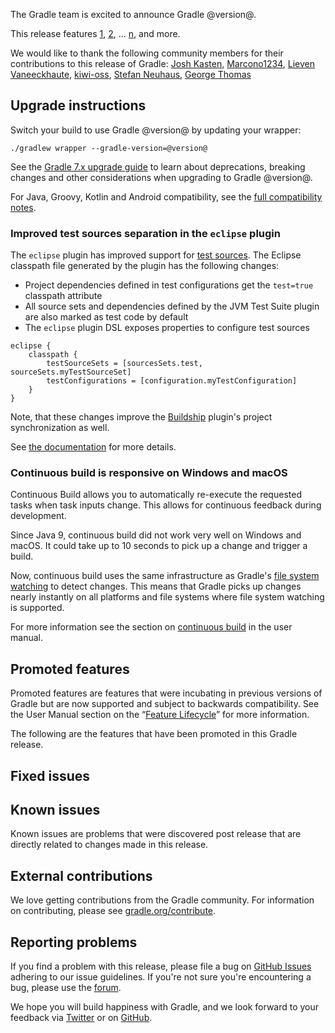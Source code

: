 The Gradle team is excited to announce Gradle @version@.

This release features [1](), [2](), ... [n](), and more.

We would like to thank the following community members for their contributions to this release of Gradle:
[Josh Kasten](https://github.com/jkasten2),
[Marcono1234](https://github.com/Marcono1234),
[Lieven Vaneeckhaute](https://github.com/denshade),
[kiwi-oss](https://github.com/kiwi-oss),
[Stefan Neuhaus](https://github.com/stefanneuhaus),
[George Thomas](https://github.com/smoothreggae)
<!-- 
Include only their name, impactful features should be called out separately below.
 [Some person](https://github.com/some-person)
-->

## Upgrade instructions

Switch your build to use Gradle @version@ by updating your wrapper:

`./gradlew wrapper --gradle-version=@version@`

See the [Gradle 7.x upgrade guide](userguide/upgrading_version_7.html#changes_@baseVersion@) to learn about deprecations, breaking changes and other considerations when upgrading to Gradle @version@. 

For Java, Groovy, Kotlin and Android compatibility, see the [full compatibility notes](userguide/compatibility.html).

<!-- Do not add breaking changes or deprecations here! Add them to the upgrade guide instead. --> 

<!-- 

================== TEMPLATE ==============================

<a name="FILL-IN-KEY-AREA"></a>
### FILL-IN-KEY-AREA improvements

<<<FILL IN CONTEXT FOR KEY AREA>>>
Example:
> The [configuration cache](userguide/configuration_cache.html) improves build performance by caching the result of
> the configuration phase. Using the configuration cache, Gradle can skip the configuration phase entirely when
> nothing that affects the build configuration has changed.

#### FILL-IN-FEATURE
> HIGHLIGHT the usecase or existing problem the feature solves
> EXPLAIN how the new release addresses that problem or use case
> PROVIDE a screenshot or snippet illustrating the new feature, if applicable
> LINK to the full documentation for more details 

================== END TEMPLATE ==========================


==========================================================
ADD RELEASE FEATURES BELOW
vvvvvvvvvvvvvvvvvvvvvvvvvvvvvvvvvvvvvvvvvvvvvvvvvvvvvvvvvv -->

### Improved test sources separation in the `eclipse` plugin

The `eclipse` plugin has improved support for [test sources](https://www.eclipse.org/eclipse/news/4.8/jdt.php#jdt-test-sources).
The Eclipse classpath file generated by the plugin has the following changes:

 - Project dependencies defined in test configurations get the `test=true` classpath attribute
 - All source sets and dependencies defined by the JVM Test Suite plugin are also marked as test code by default
 - The `eclipse` plugin DSL exposes properties to configure test sources

```
eclipse {
    classpath {
        testSourceSets = [sourcesSets.test, sourceSets.myTestSourceSet]
        testConfigurations = [configuration.myTestConfiguration]
    }
}
```

Note, that these changes improve the [Buildship](https://eclipse.org/buildship) plugin's project synchronization as well.

See [the documentation](userguide/eclipse_plugin.html#sec:test-sources) for more details.

### Continuous build is responsive on Windows and macOS

Continuous Build allows you to automatically re-execute the requested tasks when task inputs change.
This allows for continuous feedback during development.

Since Java 9, continuous build did not work very well on Windows and macOS.
It could take up to 10 seconds to pick up a change and trigger a build.

Now, continuous build uses the same infrastructure as Gradle's [file system watching](userguide/gradle_daemon.html#sec:daemon_watch_fs) to detect changes.
This means that Gradle picks up changes nearly instantly on all platforms and file systems where file system watching is supported.

For more information see the section on [continuous build](userguide/command_line_interface.html#sec:continuous_build) in the user manual.

<!-- ^^^^^^^^^^^^^^^^^^^^^^^^^^^^^^^^^^^^^^^^^^^^^^^^^^^^^
ADD RELEASE FEATURES ABOVE
==========================================================

-->

## Promoted features
Promoted features are features that were incubating in previous versions of Gradle but are now supported and subject to backwards compatibility.
See the User Manual section on the “[Feature Lifecycle](userguide/feature_lifecycle.html)” for more information.

The following are the features that have been promoted in this Gradle release.

<!--
### Example promoted
-->

## Fixed issues

## Known issues

Known issues are problems that were discovered post release that are directly related to changes made in this release.

## External contributions

We love getting contributions from the Gradle community. For information on contributing, please see [gradle.org/contribute](https://gradle.org/contribute).

## Reporting problems

If you find a problem with this release, please file a bug on [GitHub Issues](https://github.com/gradle/gradle/issues) adhering to our issue guidelines. 
If you're not sure you're encountering a bug, please use the [forum](https://discuss.gradle.org/c/help-discuss).

We hope you will build happiness with Gradle, and we look forward to your feedback via [Twitter](https://twitter.com/gradle) or on [GitHub](https://github.com/gradle).
